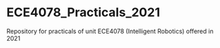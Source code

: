 # ECE4078_Practicals_2021
Repository for practicals of unit ECE4078 (Intelligent Robotics) offered in 2021
